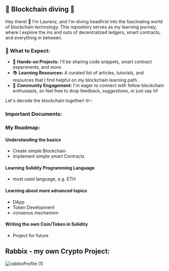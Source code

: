 ## 🔗 Blockchain diving 🔗

Hey there! 👋 I'm Laurenz, and I'm diving headfirst into the fascinating world of blockchain technology. This repository serves as my learning journey, where I explore the ins and outs of decentralized ledgers, smart contracts, and everything in between.

### 📘 What to Expect:
- 🚀 **Hands-on Projects:** I'll be sharing code snippets, smart contract experiments, and more.
- 📚 **Learning Resources:** A curated list of articles, tutorials, and resources that I find helpful on my blockchain learning path.
- 🤝 **Community Engagement:** I'm eager to connect with fellow blockchain enthusiasts, so feel free to drop feedback, suggestions, or just say hi!

Let's decode the blockchain together! 🌐✨

### Important Documents:

### My Roadmap:

#### Understanding the basics

- Create simple Blockchain
- Implement simple smart Contracts


#### Learning Solidity Programming Language
- most used language, e.g. ETH

#### Learning about more advanced topics

- DApp
- Token Development
- consenus mechanism
  
#### Writing the own Coin/Token in Solidity

- Project for future

## Rabbix - my own Crypto Project:

![rabbixProfile (1)](https://github.com/haase-laurenz/Rabbix/assets/119501670/4b692d3f-e02c-453e-94c9-3b4f23ebc2e8)



